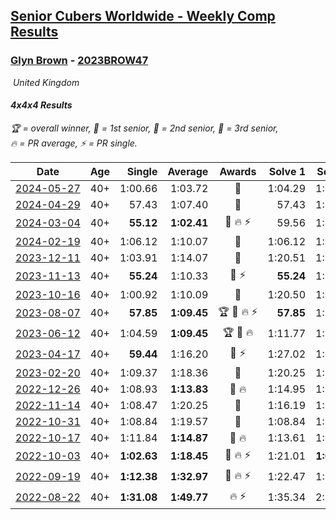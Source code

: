 <style>table {white-space: nowrap;}</style>
<link rel="stylesheet" type="text/css" href="/scw-comp/css/flags.css" />

## [Senior Cubers Worldwide - Weekly Comp Results](/scw-comp/results/)
### [Glyn Brown](README.md) - [2023BROW47](https://www.worldcubeassociation.org/persons/2023BROW47?event=444)

<i class="flag flag-GB" />&nbsp;United Kingdom

#### 4x4x4 Results

<span style="white-space: nowrap;">🏆 = overall winner</span>, <span style="white-space: nowrap;">🥇 = 1st senior</span>, <span style="white-space: nowrap;">🥈 = 2nd senior</span>, <span style="white-space: nowrap;">🥉 = 3rd senior</span>, <span style="white-space: nowrap;">🔥 = PR average</span>, <span style="white-space: nowrap;">⚡ = PR single</span>.

| Date | Age | Single | Average | Awards | Solve 1 | Solve 2 | Solve 3 | Solve 4 | Solve 5 | Video |
| :--: | :--: | --: | --: | :--: | --: | --: | --: | --: | --: | :-- |
| [2024-05-27](../../results/2024-05-27/444.md) | 40+ | 1:00.66 | 1:03.72 | 🥈 | 1:04.29 | 1:02.82 | 1:04.05 | 1:00.66 | 1:11.75 | [Desktop](https://www.facebook.com/events/476090921456450/permalink/481792920886250) / [Mobile](https://m.facebook.com/events/476090921456450?view=permalink&id=481792920886250) |
| [2024-04-29](../../results/2024-04-29/444.md) | 40+ | 57.43 | 1:07.40 | 🥈 | 57.43 | 1:02.81 | 1:14.82 | 1:13.95 | 1:05.45 | [Desktop](https://www.facebook.com/events/457727373442774/permalink/466551969226981) / [Mobile](https://m.facebook.com/events/457727373442774?view=permalink&id=466551969226981) |
| [2024-03-04](../../results/2024-03-04/444.md) | 40+ | **55.12** | **1:02.41** | 🥉 🔥 ⚡ | 59.56 | 1:48.62 | 1:01.84 | 1:05.84 | **55.12** | [Desktop](https://www.facebook.com/events/3564311457163699/permalink/3571174099810768) / [Mobile](https://m.facebook.com/events/3564311457163699?view=permalink&id=3571174099810768) |
| [2024-02-19](../../results/2024-02-19/444.md) | 40+ | 1:06.12 | 1:10.07 | 🥉 | 1:06.12 | 1:07.36 | 1:10.88 | 1:11.96 | 1:14.47 | [Desktop](https://www.facebook.com/events/937364477878870/permalink/940444557570862) / [Mobile](https://m.facebook.com/events/937364477878870?view=permalink&id=940444557570862) |
| [2023-12-11](../../results/2023-12-11/444.md) | 40+ | 1:03.91 | 1:14.07 | 🥈 | 1:20.51 | 1:15.57 | 1:34.90 | 1:06.12 | 1:03.91 | [Desktop](https://www.facebook.com/events/101679999707522/permalink/106786279196894) / [Mobile](https://m.facebook.com/events/101679999707522?view=permalink&id=106786279196894) |
| [2023-11-13](../../results/2023-11-13/444.md) | 40+ | **55.24** | 1:10.33 | 🥈 ⚡ | **55.24** | 1:09.26 | 1:15.26 | 1:06.48 | 1:15.36 | [Desktop](https://www.facebook.com/events/1374628593479428/permalink/1380187526256868) / [Mobile](https://m.facebook.com/events/1374628593479428?view=permalink&id=1380187526256868) |
| [2023-10-16](../../results/2023-10-16/444.md) | 40+ | 1:00.92 | 1:10.09 | 🥈 | 1:20.50 | 1:00.92 | 1:11.18 | 1:08.31 | 1:10.79 | [Desktop](https://www.facebook.com/events/754076313399498/permalink/763122589161537) / [Mobile](https://m.facebook.com/events/754076313399498?view=permalink&id=763122589161537) |
| [2023-08-07](../../results/2023-08-07/444.md) | 40+ | **57.85** | **1:09.45** | 🏆 🥇 🔥 ⚡ | **57.85** | 1:10.38 | 1:05.97 | 1:15.24 | 1:12.01 | [Desktop](https://www.facebook.com/events/310216218066087/permalink/316966314057744) / [Mobile](https://m.facebook.com/events/310216218066087?view=permalink&id=316966314057744) |
| [2023-06-12](../../results/2023-06-12/444.md) | 40+ | 1:04.59 | **1:09.45** | 🏆 🥇 🔥 | 1:11.77 | 1:10.43 | 1:29.28 | 1:06.15 | 1:04.59 | [Desktop](https://www.facebook.com/events/575948201291091/permalink/580983290787582) / [Mobile](https://m.facebook.com/events/575948201291091?view=permalink&id=580983290787582) |
| [2023-04-17](../../results/2023-04-17/444.md) | 40+ | **59.44** | 1:16.20 | 🥉 ⚡ | 1:27.02 | 1:17.14 | 1:38.36 | 1:04.45 | **59.44** | [Desktop](https://www.facebook.com/events/175752445390498/permalink/182308381401571) / [Mobile](https://m.facebook.com/events/175752445390498?view=permalink&id=182308381401571) |
| [2023-02-20](../../results/2023-02-20/444.md) | 40+ | 1:09.37 | 1:18.36 | 🥉 | 1:20.25 | 1:22.39 | 1:12.45 | DNF | 1:09.37 | [Desktop](https://www.facebook.com/events/751205503064846/permalink/758388002346596) / [Mobile](https://m.facebook.com/events/751205503064846?view=permalink&id=758388002346596) |
| [2022-12-26](../../results/2022-12-26/444.md) | 40+ | 1:08.93 | **1:13.83** | 🥉 🔥 | 1:14.95 | 1:08.93 | 1:14.22 | 1:12.33 | 1:16.21 | [Desktop](https://www.facebook.com/events/699260168471197/permalink/708451020885445) / [Mobile](https://m.facebook.com/events/699260168471197?view=permalink&id=708451020885445) |
| [2022-11-14](../../results/2022-11-14/444.md) | 40+ | 1:08.47 | 1:20.25 | 🥈 | 1:16.19 | 1:11.88 | 1:32.67 | DNF | 1:08.47 | [Desktop](https://www.facebook.com/events/823524585526773/permalink/833129031232995) / [Mobile](https://m.facebook.com/events/823524585526773?view=permalink&id=833129031232995) |
| [2022-10-31](../../results/2022-10-31/444.md) | 40+ | 1:08.84 | 1:19.57 | 🥉 | 1:08.84 | 1:09.09 | 1:29.99 | 1:26.29 | 1:23.32 | [Desktop](https://www.facebook.com/events/635474734791505/permalink/645199460485699) / [Mobile](https://m.facebook.com/events/635474734791505?view=permalink&id=645199460485699) |
| [2022-10-17](../../results/2022-10-17/444.md) | 40+ | 1:11.84 | **1:14.87** | 🥈 🔥 | 1:13.61 | 1:11.84 | 1:17.48 | 1:18.61 | 1:13.53 | [Desktop](https://www.facebook.com/events/5873184052742514/permalink/5898753493518903) / [Mobile](https://m.facebook.com/events/5873184052742514?view=permalink&id=5898753493518903) |
| [2022-10-03](../../results/2022-10-03/444.md) | 40+ | **1:02.63** | **1:18.45** | 🥈 🔥 ⚡ | 1:21.01 | **1:02.63** | 2:28.07 | 1:22.03 | 1:12.31 | [Desktop](https://www.facebook.com/events/815539682815599/permalink/825437268492507) / [Mobile](https://m.facebook.com/events/815539682815599?view=permalink&id=825437268492507) |
| [2022-09-19](../../results/2022-09-19/444.md) | 40+ | **1:12.38** | **1:32.97** | 🥉 🔥 ⚡ | 1:22.47 | 1:54.62 | 1:49.71 | 1:26.73 | **1:12.38** | [Desktop](https://www.facebook.com/events/450657513693488/permalink/456961563063083) / [Mobile](https://m.facebook.com/events/450657513693488?view=permalink&id=456961563063083) |
| [2022-08-22](../../results/2022-08-22/444.md) | 40+ | **1:31.08** | **1:49.77** | 🔥 ⚡ | 1:35.34 | 2:22.88 | **1:31.08** | DNS | DNS | [Desktop](https://www.facebook.com/events/542579854309231/permalink/551756003391616) / [Mobile](https://m.facebook.com/events/542579854309231?view=permalink&id=551756003391616) |


<!-- Global site tag (gtag.js) - Google Analytics -->
<script async src="https://www.googletagmanager.com/gtag/js?id=UA-86348435-3"></script>
<script>window.dataLayer = window.dataLayer || []; function gtag() {dataLayer.push(arguments);} gtag('js', new Date()); gtag('config', 'UA-86348435-3');</script>
